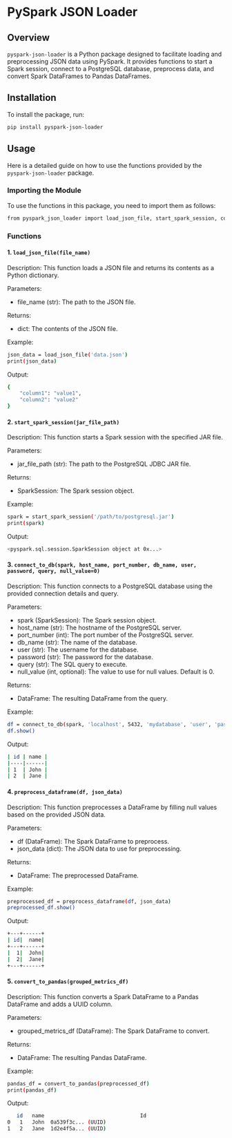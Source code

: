 # PySpark JSON Loader

## Overview

`pyspark-json-loader` is a Python package designed to facilitate loading and preprocessing JSON data using PySpark. It provides functions to start a Spark session, connect to a PostgreSQL database, preprocess data, and convert Spark DataFrames to Pandas DataFrames.

## Installation

To install the package, run:

```bash
pip install pyspark-json-loader
```

## Usage

Here is a detailed guide on how to use the functions provided by the `pyspark-json-loader` package.

### Importing the Module

To use the functions in this package, you need to import them as follows:

```bash
from pyspark_json_loader import load_json_file, start_spark_session, connect_to_db, preprocess_dataframe, convert_to_pandas
```

### Functions

#### 1. `load_json_file(file_name)`

Description: This function loads a JSON file and returns its contents as a Python dictionary.

Parameters:
- file_name (str): The path to the JSON file.

Returns:
- dict: The contents of the JSON file.

Example:

```bash
json_data = load_json_file('data.json')
print(json_data)
```

Output:
```bash
{
    "column1": "value1",
    "column2": "value2"
}
```

#### 2. `start_spark_session(jar_file_path)`

Description: This function starts a Spark session with the specified JAR file.

Parameters:
- jar_file_path (str): The path to the PostgreSQL JDBC JAR file.

Returns:
- SparkSession: The Spark session object.

Example:
```bash
spark = start_spark_session('/path/to/postgresql.jar')
print(spark)
```
Output:
```bash
<pyspark.sql.session.SparkSession object at 0x...>
```

#### 3. `connect_to_db(spark, host_name, port_number, db_name, user, password, query, null_value=0)`

Description: This function connects to a PostgreSQL database using the provided connection details and query.

Parameters:
- spark (SparkSession): The Spark session object.
- host_name (str): The hostname of the PostgreSQL server.
- port_number (int): The port number of the PostgreSQL server.
- db_name (str): The name of the database.
- user (str): The username for the database.
- password (str): The password for the database.
- query (str): The SQL query to execute.
- null_value (int, optional): The value to use for null values. Default is 0.

Returns:
- DataFrame: The resulting DataFrame from the query.

Example:
```bash
df = connect_to_db(spark, 'localhost', 5432, 'mydatabase', 'user', 'password', 'SELECT * FROM mytable')
df.show()
```

Output:
```bash
| id | name |
|----|------|
| 1  | John |
| 2  | Jane |
```

#### 4. `preprocess_dataframe(df, json_data)`

Description: This function preprocesses a DataFrame by filling null values based on the provided JSON data.

Parameters:
- df (DataFrame): The Spark DataFrame to preprocess.
- json_data (dict): The JSON data to use for preprocessing.

Returns:
- DataFrame: The preprocessed DataFrame.

Example:
```bash
preprocessed_df = preprocess_dataframe(df, json_data)
preprocessed_df.show()
```

Output:
```bash
+---+------+
| id|  name|
+---+------+
|  1|  John|
|  2|  Jane|
+---+------+
```

#### 5. `convert_to_pandas(grouped_metrics_df)`

Description: This function converts a Spark DataFrame to a Pandas DataFrame and adds a UUID column.

Parameters:
- grouped_metrics_df (DataFrame): The Spark DataFrame to convert.

Returns:
- DataFrame: The resulting Pandas DataFrame.

Example:
```bash
pandas_df = convert_to_pandas(preprocessed_df)
print(pandas_df)
```

Output:
```bash
   id   name                               Id
0   1   John  0a539f3c... (UUID)
1   2   Jane  1d2e4f5a... (UUID)
```